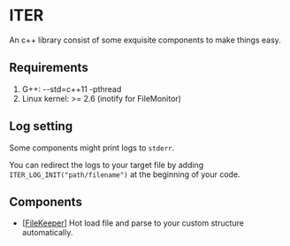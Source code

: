# ITER #
An c++ library consist of some exquisite components to make things easy.

## Requirements ##
1. G++: --std=c++11 -pthread
2. Linux kernel: >= 2.6 (inotify for FileMonitor)

## Log setting ##
Some components might print logs to ```stderr```.

You can redirect the logs to your target file by adding  ```ITER_LOG_INIT("path/filename")``` at the beginning of your code.

## Components ##
* [[FileKeeper](https://github.com/qianyl/iter/tree/master/include/iter/filekeeper)] Hot load file and parse to your custom structure automatically.




